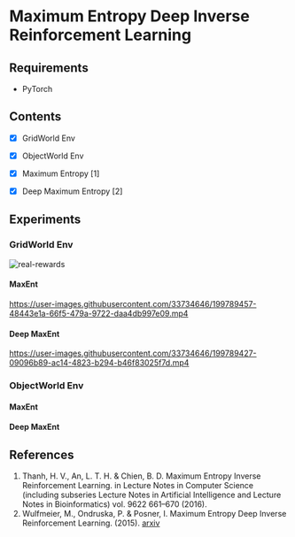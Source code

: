 # Maximum Entropy Deep Inverse Reinforcement Learning


## Requirements

* PyTorch

## Contents
  - [x] GridWorld Env
  - [x] ObjectWorld Env
  - [x] Maximum Entropy [1]
  - [x] Deep Maximum Entropy [2]

  
## Experiments

### GridWorld Env
![real-rewards](https://user-images.githubusercontent.com/33734646/199789815-33d123db-b632-4bb7-ba8d-043494212db0.png)

#### MaxEnt

https://user-images.githubusercontent.com/33734646/199789457-48443e1a-66f5-479a-9722-daa4db997e09.mp4


#### Deep MaxEnt

https://user-images.githubusercontent.com/33734646/199789427-09096b89-ac14-4823-b294-b46f83025f7d.mp4



### ObjectWorld Env

#### MaxEnt

#### Deep MaxEnt


## References
1. Thanh, H. V., An, L. T. H. & Chien, B. D. Maximum Entropy Inverse Reinforcement Learning. in Lecture Notes in Computer Science (including subseries Lecture Notes in Artificial Intelligence and Lecture Notes in Bioinformatics) vol. 9622 661–670 (2016).
2. Wulfmeier, M., Ondruska, P. & Posner, I. Maximum Entropy Deep Inverse Reinforcement Learning. (2015). [arxiv](http://arxiv.org/abs/1507.04888)

